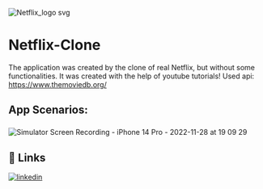 ![Netflix_logo svg](https://user-images.githubusercontent.com/99682480/204285416-dfb381c8-2000-4ba9-8749-e3edb20f3153.png)
# Netflix-Clone
The application was created by the clone of real Netflix, but without some functionalities. It was created with the help of youtube tutorials! Used api: https://www.themoviedb.org/

## App Scenarios:
### 
![Simulator Screen Recording - iPhone 14 Pro - 2022-11-28 at 19 09 29](https://user-images.githubusercontent.com/99682480/204286885-a7d704c3-636c-4aef-80eb-23a1be16d7df.gif)


## 🔗 Links

[![linkedin](https://img.shields.io/badge/linkedin-0A66C2?style=for-the-badge&logo=linkedin&logoColor=white)](https://www.linkedin.com/in/aligazy/)
